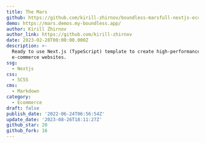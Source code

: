 ```yaml
---
title: The Mars
github: https://github.com/kirill-zhirnov/boundless-marsfull-nextjs-ecommerce-template
demo: https://mars.demos.my-boundless.app/
author: Kirill Zhirnov
author_link: https://github.com/kirill-zhirnov
date: 2023-02-28T00:00:00.000Z
description: >-
  Ready to use Next.js (TypeScript) template to create high-performance
  e-commerce websites.
ssg:
  - Nextjs
css:
  - SCSS
cms:
  - Markdown
category:
  - Ecommerce
draft: false
publish_date: '2022-06-24T06:56:54Z'
update_date: '2023-08-26T18:11:27Z'
github_star: 20
github_fork: 16
---
```

